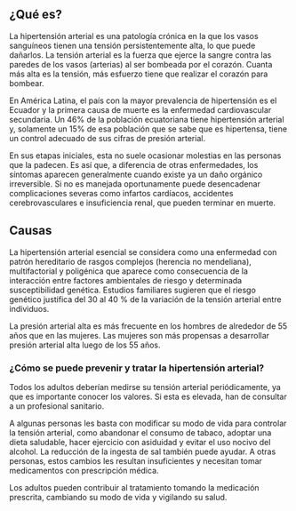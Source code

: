 ﻿## ¿Qué es?

La hipertensión arterial es una patología crónica en la que los vasos sanguíneos tienen una tensión persistentemente alta, lo que puede dañarlos. La tensión arterial es la fuerza que ejerce la sangre contra las paredes de los vasos (arterias) al ser bombeada por el corazón. Cuanta más alta es la tensión, más esfuerzo tiene que realizar el corazón para bombear.

En América Latina, el país con la mayor prevalencia de hipertensión es el Ecuador y la primera causa de muerte es la enfermedad cardiovascular secundaria. Un 46% de la población ecuatoriana tiene hipertensión arterial y, solamente un 15% de esa población que se sabe que es hipertensa, tiene un control adecuado de sus cifras de presión arterial.

En sus etapas iniciales, esta no suele ocasionar molestias en las personas que la padecen. Es así que, a diferencia de otras enfermedades, los síntomas aparecen generalmente cuando existe ya un daño orgánico irreversible. Si no es manejada oportunamente puede desencadenar complicaciones severas como infartos cardíacos, accidentes cerebrovasculares e insuficiencia renal, que pueden terminar en muerte.
## Causas
La hipertensión arterial esencial se considera como una enfermedad con patrón hereditario de rasgos complejos (herencia no mendeliana), multifactorial y poligénica que aparece como consecuencia de la interacción entre factores ambientales de riesgo y determinada susceptibilidad genética. Estudios familiares sugieren que el riesgo genético justifica del 30 al 40 % de la variación de la tensión arterial entre individuos.

La presión arterial alta es más frecuente en los hombres de alrededor de 55 años que en las mujeres. Las mujeres son más propensas a desarrollar presión arterial alta luego de los 55 años.
### ¿Cómo se puede prevenir y tratar la hipertensión arterial?
Todos los adultos deberían medirse su tensión arterial periódicamente, ya que es importante conocer los valores. Si esta es elevada, han de consultar a un profesional sanitario.

A algunas personas les basta con modificar su modo de vida para controlar la tensión arterial, como abandonar el consumo de tabaco, adoptar una dieta saludable, hacer ejercicio con asiduidad y evitar el uso nocivo del alcohol. La reducción de la ingesta de sal también puede ayudar. A otras personas, estos cambios les resultan insuficientes y necesitan tomar medicamentos con prescripción médica.

Los adultos pueden contribuir al tratamiento tomando la medicación prescrita, cambiando su modo de vida y vigilando su salud.

